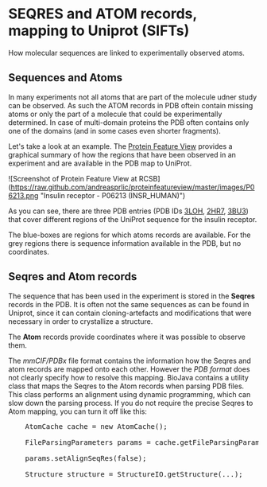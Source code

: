 SEQRES and ATOM records, mapping to Uniprot (SIFTs)
===================================================

How molecular sequences are linked to experimentally observed atoms.

## Sequences and Atoms

In many experiments not all atoms that are part of the molecule udner study can be observed. As such the ATOM records in PDB oftein contain missing atoms or only the part of a molecule that could be experimentally determined. In case of multi-domain proteins the PDB often contains only one of the domains (and in some cases even shorter fragments).

Let's take a look at an example. The [Protein Feature View](https://github.com/andreasprlic/proteinfeatureview) provides a graphical summary of how the regions that have been observed in an experiment and are available in the PDB map to UniProt.

![Screenshot of Protein Feature View at RCSB]
(https://raw.github.com/andreasprlic/proteinfeatureview/master/images/P06213.png "Insulin receptor - P06213 (INSR_HUMAN)")

As you can see, there are three PDB entries (PDB IDs [3LOH](http://www.rcsb.org/pdb/explore.do?structureId=3LOH), [2HR7](http://www.rcsb.org/pdb/explore.do?structureId=2RH7), [3BU3](http://www.rcsb.org/pdb/explore.do?structureId=3BU3)) that cover different regions of the UniProt sequence for the insulin receptor.

The blue-boxes are regions for which atoms records are available. For the grey regions there is sequence information available in the PDB, but no coordinates.

## Seqres and Atom records

The sequence that has been used in the experiment is stored in the **Seqres** records in the PDB. It is often not the same sequences as can be found in Uniprot, since it can contain cloning-artefacts and modifications that were necessary in order to crystallize a structure.

The **Atom** records provide coordinates where it was possible to observe them.

The *mmCIF/PDBx* file format contains the information how the Seqres and atom records are mapped onto each other. However the *PDB format* does not clearly specify how to resolve this mapping. BioJava contains a utility class that maps the Seqres to the Atom records when parsing PDB files. This class performs an alignment using dynamic programming, which can slow down the parsing process. If you do not require the precise Seqres to Atom mapping, you can turn it off like this:

<pre>
    AtomCache cache = new AtomCache();
            
    FileParsingParameters params = cache.getFileParsingParams();
            
    params.setAlignSeqRes(false);
            
    Structure structure = StructureIO.getStructure(...);
            
</pre>



